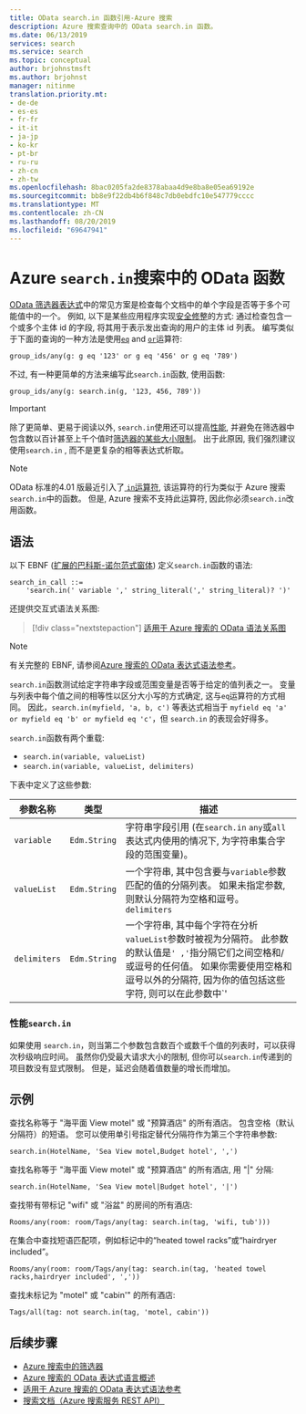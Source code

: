 ```yaml
---
title: OData search.in 函数引用-Azure 搜索
description: Azure 搜索查询中的 OData search.in 函数。
ms.date: 06/13/2019
services: search
ms.service: search
ms.topic: conceptual
author: brjohnstmsft
ms.author: brjohnst
manager: nitinme
translation.priority.mt:
- de-de
- es-es
- fr-fr
- it-it
- ja-jp
- ko-kr
- pt-br
- ru-ru
- zh-cn
- zh-tw
ms.openlocfilehash: 8bac0205fa2de8378abaa4d9e8ba8e05ea69192e
ms.sourcegitcommit: bb8e9f22db4b6f848c7db0ebdfc10e547779cccc
ms.translationtype: MT
ms.contentlocale: zh-CN
ms.lasthandoff: 08/20/2019
ms.locfileid: "69647941"
---
```

# <a name="odata-searchin-function-in-azure-search"></a>Azure `search.in`搜索中的 OData 函数

[OData 筛选器表达式](query-odata-filter-orderby-syntax.md)中的常见方案是检查每个文档中的单个字段是否等于多个可能值中的一个。 例如, 以下是某些应用程序实现[安全修整](search-security-trimming-for-azure-search.md)的方式: 通过检查包含一个或多个主体 id 的字段, 将其用于表示发出查询的用户的主体 id 列表。 编写类似于下面的查询的一种方法是使用[`eq`](search-query-odata-comparison-operators.md) and [`or`](search-query-odata-logical-operators.md)运算符:

    group_ids/any(g: g eq '123' or g eq '456' or g eq '789')

不过, 有一种更简单的方法来编写此`search.in`函数, 使用函数:

    group_ids/any(g: search.in(g, '123, 456, 789'))

> [!IMPORTANT]
> 除了更简单、更易于阅读以外, `search.in`使用还可以提高[性能](#bkmk_performance), 并避免在筛选器中包含数以百计甚至上千个值时[筛选器的某些大小限制](search-query-odata-filter.md#bkmk_limits)。 出于此原因, 我们强烈建议使用`search.in` , 而不是更复杂的相等表达式析取。

> [!NOTE]
> OData 标准的4.01 版最近引入了[ `in`运算符](https://docs.oasis-open.org/odata/odata/v4.01/cs01/part2-url-conventions/odata-v4.01-cs01-part2-url-conventions.html#_Toc505773230), 该运算符的行为类似于 Azure 搜索`search.in`中的函数。 但是, Azure 搜索不支持此运算符, 因此你必须`search.in`改用函数。

## <a name="syntax"></a>语法

以下 EBNF ([扩展的巴科斯-诺尔范式窗体](https://en.wikipedia.org/wiki/Extended_Backus–Naur_form)) 定义`search.in`函数的语法:

<!-- Upload this EBNF using https://bottlecaps.de/rr/ui to create a downloadable railroad diagram. -->

```
search_in_call ::=
    'search.in(' variable ',' string_literal(',' string_literal)? ')'
```

还提供交互式语法关系图:

> [!div class="nextstepaction"]
> [适用于 Azure 搜索的 OData 语法关系图](https://azuresearch.github.io/odata-syntax-diagram/#search_in_call)

> [!NOTE]
> 有关完整的 EBNF, 请参阅[Azure 搜索的 OData 表达式语法参考](search-query-odata-syntax-reference.md)。

`search.in`函数测试给定字符串字段或范围变量是否等于给定的值列表之一。 变量与列表中每个值之间的相等性以区分大小写的方式确定, 这与`eq`运算符的方式相同。 因此，`search.in(myfield, 'a, b, c')` 等表达式相当于 `myfield eq 'a' or myfield eq 'b' or myfield eq 'c'`，但 `search.in` 的表现会好得多。

`search.in`函数有两个重载:

- `search.in(variable, valueList)`
- `search.in(variable, valueList, delimiters)`

下表中定义了这些参数:

| 参数名称 | 类型 | 描述 |
| --- | --- | --- |
| `variable` | `Edm.String` | 字符串字段引用 (在`search.in` `any`或`all`表达式内使用的情况下, 为字符串集合字段的范围变量)。 |
| `valueList` | `Edm.String` | 一个字符串, 其中包含要与`variable`参数匹配的值的分隔列表。 如果未指定参数, 则默认分隔符为空格和逗号。 `delimiters` |
| `delimiters` | `Edm.String` | 一个字符串, 其中每个字符在分析`valueList`参数时被视为分隔符。 此参数的默认值是`' ,'`指分隔它们之间空格和/或逗号的任何值。 如果你需要使用空格和逗号以外的分隔符, 因为你的值包括这些字符, 则可以在此参数中`'|'`指定替换分隔符 (如)。 |

<a name="bkmk_performance"></a>

### <a name="performance-of-searchin"></a>性能`search.in`

如果使用 `search.in`，则当第二个参数包含数百个或数千个值的列表时，可以获得次秒级响应时间。 虽然你仍受最大请求大小的限制, 但你可以`search.in`传递到的项目数没有显式限制。 但是，延迟会随着值数量的增长而增加。

## <a name="examples"></a>示例

查找名称等于 "海平面 View motel" 或 "预算酒店" 的所有酒店。 包含空格（默认分隔符）的短语。 您可以使用单引号指定替代分隔符作为第三个字符串参数:  

    search.in(HotelName, 'Sea View motel,Budget hotel', ',')

查找名称等于 "海平面 View motel" 或 "预算酒店" 的所有酒店, 用 "|" 分隔:

    search.in(HotelName, 'Sea View motel|Budget hotel', '|')

查找带有带标记 "wifi" 或 "浴盆" 的房间的所有酒店:

    Rooms/any(room: room/Tags/any(tag: search.in(tag, 'wifi, tub')))

在集合中查找短语匹配项，例如标记中的“heated towel racks”或“hairdryer included”。

    Rooms/any(room: room/Tags/any(tag: search.in(tag, 'heated towel racks,hairdryer included', ','))

查找未标记为 "motel" 或 "cabin'" 的所有酒店:

    Tags/all(tag: not search.in(tag, 'motel, cabin'))

## <a name="next-steps"></a>后续步骤  

- [Azure 搜索中的筛选器](search-filters.md)
- [Azure 搜索的 OData 表达式语言概述](query-odata-filter-orderby-syntax.md)
- [适用于 Azure 搜索的 OData 表达式语法参考](search-query-odata-syntax-reference.md)
- [搜索文档（Azure 搜索服务 REST API）](https://docs.microsoft.com/rest/api/searchservice/Search-Documents)
